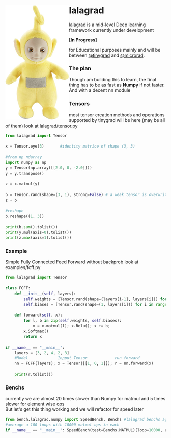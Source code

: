 <img style="float: left" src=./lalagrad/utils/img/lala.jpeg alt=drawing width=200/>
<b><h1>lalagrad</h1></b> lalagrad is a mid-level Deep learning framework currently under development<br> 

<b>[In Progress]</b>


for Educational purposes mainly and will be between [@tinygrad](https://github.com/tinygrad/tinygrad) and [@microrad](https://github.com/karpathy/micrograd).

<h3><b>The plan</b></h3>
Though am building this to learn, the final thing has to be as fast as <b>Numpy</b> if not faster.
And with a decent nn module<br>

<h3><b>Tensors</b></h3>

most tensor creation methods and operations supported by tinygrad will be here (may be all of them) look at lalagrad/tensor.py

```python
from lalagrad import Tensor

x = Tensor.eye(3)       #identity matrice of shape (3, 3)

#from np ndarray
import numpy as np
y = Tensor(np.array([[2.0, 0, -2.0]]))
y = y.transpose()

z = x.matmul(y)

b = Tensor.rand(shape=(3, 1), strong=False) # a weak tensor is overwritten by operaions
z + b

#reshape
b.reshape((1, 3))    

print(b.sum().tolist())
print(y.mul(axis=0).tolist())
print(z.max(axis=1).tolist())  
```

<h3><b>Example</b></h3>

Simple Fully Connected Feed Forward without backprob  look at examples/fcff.py

```python
from lalagrad import Tensor

class FCFF:
    def __init__(self, layers):
        self.weights = [Tensor.rand(shape=(layers[i-1], layers[i])) for i in range(1, len(layers))]
        self.biases = [Tensor.rand(shape=(1, layers[i])) for i in range(1, len(layers))]
        
    def forward(self, x):
        for l, b in zip(self.weights, self.biases):
            x = x.matmul(l); x.Relu(); x += b;
        x.Softmax()
        return x
    
if __name__ == "__main__":
    layers = [3, 2, 4, 2, 3]    
    #Model             Inpput Tensor            run forward
    nn = FCFF(layers); x = Tensor([[1, 0, 1]]); r = nn.forward(x)
    
    print(r.tolist()) 
``` 


<h3><b>Benchs</b></h3>

currently we are almost 20 times slower than Numpy for matmul and 5 times slower for element wise ops<br>
But let's get this thing working and we will refactor for speed later

```python
from bench.lalagrad.numpy import SpeedBench, Benchs #lalagrad benchs against numpy
#average a 100 loops with 10000 matmul ops in each
if __name__ == "__main__": SpeedBench(test=Benchs.MATMUL)(loop=10000, avg=100)  
```
